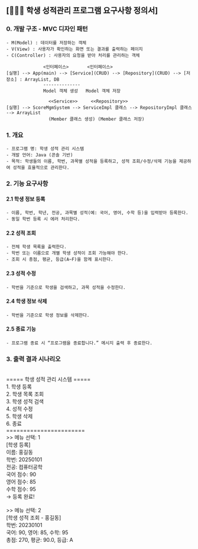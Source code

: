 ## [👩👨🧑 학생 성적관리 프로그램 요구사항 정의서]

### 0. 개발 구조 - MVC 디자인 패턴
	- M(Model) : 데이터를 저장하는 객체
	- V(View) : 사용자가 확인하는 화면 또는 결과를 출력하는 페이지
	- C(Controller) : 사용자의 요청을 받아 처리를 관리하는 객체

				  <인터페이스>		<인터페이스>
	[실행] --> App(main) --> [Service](CRUD) --> [Repository](CRUD) --> [저장소] : ArrayList, DB
				  --------------
				  Model 객체 생성	Model 객체 저장
						 
					<<Service>>		<<Repository>>
	[실행] --> ScoreMgmSystem --> ServiceImpl 클래스 --> RepositoryImpl 클래스 --> ArrayList
					(Member 클래스 생성)	(Member 클래스 저장)

### 1. 개요
	- 프로그램 명: 학생 성적 관리 시스템
	- 개발 언어: Java (콘솔 기반)
	- 목적: 학생들의 이름, 학번, 과목별 성적을 등록하고, 성적 조회/수정/삭제 기능을 제공하여 성적을 효율적으로 관리한다.

### 2. 기능 요구사항
#### 2.1 학생 정보 등록
	- 이름, 학번, 학년, 전공, 과목별 성적(예: 국어, 영어, 수학 등)을 입력받아 등록한다.
	- 동일 학번 등록 시 에러 처리한다.

#### 2.2 성적 조회
	- 전체 학생 목록을 출력한다.
	- 학번 또는 이름으로 개별 학생 성적이 조회 가능해야 한다.
	- 조회 시 총점, 평균, 등급(A~F)을 함께 표시한다.

#### 2.3 성적 수정
	- 학번을 기준으로 학생을 검색하고, 과목 성적을 수정한다.

#### 2.4 학생 정보 삭제
	- 학번을 기준으로 학생 정보를 삭제한다.

#### 2.5 종료 기능
	- 프로그램 종료 시 “프로그램을 종료합니다.” 메시지 출력 후 종료한다.

### 3. 출력 결과 시나리오
<br>
===== 학생 성적 관리 시스템 =====<br>
1. 학생 등록<br>
2. 학생 목록 조회<br>
3. 학생 성적 검색<br>
4. 성적 수정<br>
5. 학생 삭제<br>
6. 종료<br>
=======================<br>
>> 메뉴 선택: 1<br>
[학생 등록]<br>
이름: 홍길동<br>
학번: 20250101<br>
전공: 컴퓨터공학<br>
국어 점수: 90<br>
영어 점수: 85<br>
수학 점수: 95<br>
→ 등록 완료!<br><br> 
>> 메뉴 선택: 2<br>
[학생 성적 조회 - 홍길동]<br>
학번: 20230101<br>
국어: 90, 영어: 85, 수학: 95<br>
총점: 270, 평균: 90.0, 등급: A<br>
<br>